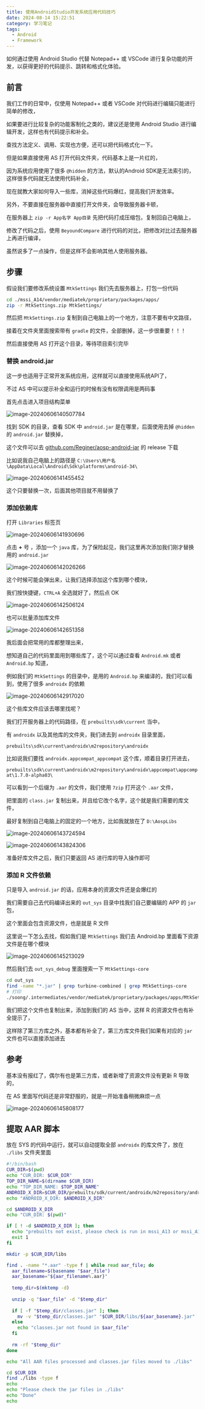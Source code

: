 ```yaml
---
title: 使用AndroidStudio开发系统应用代码技巧
date: 2024-08-14 15:22:51
category: 学习笔记
tags:
  - Android
  - Framework
---
```


如何通过使用 Android Studio 代替 Notepad++ 或 VSCode 进行复杂功能的开发，以获得更好的代码提示、跳转和格式化体验。

## 前言

我们工作的日常中，仅使用 Notepad++ 或者 VSCode 对代码进行编辑只能进行简单的修改，

如果要进行比较复杂的功能客制化之类的，建议还是使用 Android Studio 进行编辑开发，这样也有代码提示和补全。

查找方法定义、调用、实现也方便，还可以把代码格式化一下。

但是如果直接使用 AS 打开代码文件夹，代码基本上是一片红的，

因为系统应用使用了很多 `@hidden` 的方法，默认的Android SDK是无法索引的，这样很多代码就无法使用代码补全，

现在就教大家如何导入一些库，消掉这些代码爆红，提高我们开发效率。

另外，不要直接在服务器中直接打开文件夹，会导致服务器卡顿，

在服务器上 `zip -r App名字 App目录` 先把代码打成压缩包，复制回自己电脑上，

修改了代码之后，使用 `BeyoundCompare` 进行代码的对比，把修改对比过去服务器上再进行编译，

虽然说多了一点操作，但是这样不会影响其他人使用服务器。

## 步骤

假设我们要修改系统设置 `MtkSettings` 我们先去服务器上，打包一份代码

```bash
cd ./mssi_A14/vendor/mediatek/proprietary/packages/apps/
zip -r MtkSettings.zip MtkSettings/
```

然后把 `MtkSettings.zip` 复制到自己电脑上的一个地方，注意不要有中文路径，

接着在文件夹里面搜索带有 `gradle` 的文件，全部删掉，这一步很重要！！！

然后直接使用 AS 打开这个目录，等待项目索引完毕

### 替换 android.jar

这一步也适用于正常开发系统应用，这样就可以直接使用系统API了，

不过 AS 中可以提示补全和运行的时候有没有权限调用是两码事

首先点击进入项目结构菜单

![image-20240606140507784](IMAGES/使用AndroidStudio开发系统应用代码技巧/image-20240606140507784.webp)

找到 SDK 的目录，查看 SDK 中 `android.jar` 是在哪里，后面使用去掉 `@hidden` 的 `android.jar` 替换掉，

这个文件可以去 [github.com/Reginer/aosp-android-jar](https://github.com/Reginer/aosp-android-jar) 的 release 下载

比如说我自己电脑上的路径是 `C:\Users\用户名\AppData\Local\Android\Sdk\platforms\android-34\`

![image-20240606141455452](IMAGES/使用AndroidStudio开发系统应用代码技巧/image-20240606141455452.webp)

这个只要替换一次，后面其他项目就不用替换了

### 添加依赖库

打开 `Libraries` 标签页

![image-20240606141930696](IMAGES/使用AndroidStudio开发系统应用代码技巧/image-20240606141930696.webp)

点击 **+** 号 ，添加一个 `java` 库，为了保险起见，我们这里再次添加我们刚才替换用的 `android.jar`

![image-20240606142026266](IMAGES/使用AndroidStudio开发系统应用代码技巧/image-20240606142026266.webp)

这个时候可能会弹出来，让我们选择添加这个库到哪个模块，

我们按快捷键，`CTRL+A` 全选就好了，然后点 OK

![image-20240606142506124](IMAGES/使用AndroidStudio开发系统应用代码技巧/image-20240606142506124.webp)

也可以批量添加库文件

![image-20240606142651358](IMAGES/使用AndroidStudio开发系统应用代码技巧/image-20240606142651358.webp)

我后面会把常用的库都整理出来，

想知道自己的代码里面用到哪些库了，这个可以通过查看 `Android.mk` 或者 `Android.bp` 知道，

例如我们的 `MtkSettings` 的目录中，是用的 `Android.bp` 来编译的，我们可以看到，使用了很多 `androidx` 的依赖

![image-20240606142917020](IMAGES/使用AndroidStudio开发系统应用代码技巧/image-20240606142917020.webp)

这个些库文件应该去哪里找呢？

我们打开服务器上的代码路径，在 `prebuilts\sdk\current` 当中，

有 `androidx` 以及其他库的文件夹，我们进去到 `androidx` 目录里面，

`prebuilts\sdk\current\androidx\m2repository\androidx`

比如说我们要找 `androidx.appcompat_appcompat` 这个库，顺着目录打开进去，

`prebuilts\sdk\current\androidx\m2repository\androidx\appcompat\appcompat\1.7.0-alpha03\`

可以看到一个后缀为 `.aar` 的文件，我们使用 `7zip` 打开这个 `.aar` 文件，

把里面的 `class.jar` 复制出来，并且给它改个名字，这个就是我们需要的库文件，

最好复制到自己电脑上的固定的一个地方，比如我就放在了 `D:\AospLibs`

![image-20240606143724594](IMAGES/使用AndroidStudio开发系统应用代码技巧/image-20240606143724594.webp)

![image-20240606143824306](IMAGES/使用AndroidStudio开发系统应用代码技巧/image-20240606143824306.webp)

准备好库文件之后，我们只要返回 AS 进行库的导入操作即可

### 添加 R 文件依赖

只是导入 `android.jar` 的话，应用本身的资源文件还是会爆红的

我们需要自己去代码编译出来的 `out_sys` 目录中找我们自己要编辑的 APP 的 `jar` 包，

这个里面会包含资源文件，也是就是 R 文件

这里说一下怎么去找，假如我们是 `MtkSettings` 我们去 Android.bp 里面看下资源文件是在哪个模块

![image-20240606145213029](IMAGES/使用AndroidStudio开发系统应用代码技巧/image-20240606145213029.webp)

然后我们去 `out_sys_debug` 里面搜索一下 `MtkSettings-core`

```bash
cd out_sys
find -name "*.jar" | grep turbine-combined | grep MtkSettings-core
# 打印
./soong/.intermediates/vendor/mediatek/proprietary/packages/apps/MtkSettings/MtkSettings-core/android_common/turbine-combined/MtkSettings-core.jar
```

我们把这个文件也复制出来，添加到我们的 AS 当中，这样 R 的资源文件也有补全提示了，

这样除了第三方库之外，基本都有补全了，第三方库文件我们如果有对应的 `jar` 文件也可以直接添加进去

## 参考

基本没有报红了，偶尔有也是第三方库，或者新增了资源文件没有更新 R 导致的，

在 AS 里面写代码还是非常舒服的，就是一开始准备稍微麻烦一点

![image-20240606145808177](IMAGES/使用AndroidStudio开发系统应用代码技巧/image-20240606145808177.webp)

## 提取 AAR 脚本

放在 SYS 的代码中运行，就可以自动提取全部 `androidx` 的库文件了，放在 `./libs` 文件夹里面

```bash
#!/bin/bash
CUR_DIR=$(pwd)
echo "CUR_DIR: $CUR_DIR"
TOP_DIR_NAME=$(dirname $CUR_DIR)
echo "TOP_DIR_NAME: $TOP_DIR_NAME"
ANDROID_X_DIR=$CUR_DIR/prebuilts/sdk/current/androidx/m2repository/androidx
echo "ANDROID_X_DIR: $ANDROID_X_DIR"

cd $ANDROID_X_DIR
echo "CUR_DIR: $(pwd)"

if [ ! -d $ANDROID_X_DIR ]; then
  echo "prebuilts not exist, please check is run in mssi_A13 or mssi_A14"
  exit 1
fi

mkdir -p $CUR_DIR/libs

find . -name "*.aar" -type f | while read aar_file; do
  aar_filename=$(basename "$aar_file")
  aar_basename="${aar_filename%.aar}"
  
  temp_dir=$(mktemp -d)
  
  unzip -q "$aar_file" -d "$temp_dir"
  
  if [ -f "$temp_dir/classes.jar" ]; then
    mv -v "$temp_dir/classes.jar" "$CUR_DIR/libs/${aar_basename}.jar"
  else
    echo "classes.jar not found in $aar_file"
  fi
  
  rm -rf "$temp_dir"
done

echo "All AAR files processed and classes.jar files moved to ./libs"

cd $CUR_DIR
find ./libs -type f
echo
echo "Please check the jar files in ./libs"
echo "Done"
echo
```
